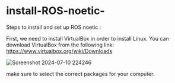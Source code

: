 # install-ROS-noetic-

Steps to install and set up ROS noetic :

First, we need to install VirtualBox in order to install Linux. You can download VirtualBox from the following link: https://www.virtualbox.org/wiki/Downloads


![Screenshot 2024-07-10 224246](https://github.com/lujains1/install-ROS-noetic-/assets/136511091/1169c580-df77-4a3f-974e-b20c5043f78e)


make sure to select the correct packages for your computer.



